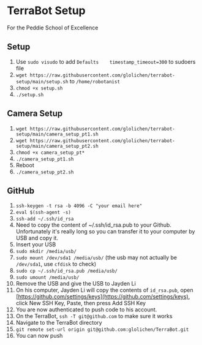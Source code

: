 # TerraBot Setup
For the Peddie School of Excellence

## Setup
1. Use `sudo visudo` to add `Defaults    timestamp_timeout=300` to sudoers file
2. `wget https://raw.githubusercontent.com/glolichen/terrabot-setup/main/setup.sh` to `/home/robotanist`
3. `chmod +x setup.sh`
4. `./setup.sh`

## Camera Setup
1. `wget https://raw.githubusercontent.com/glolichen/terrabot-setup/main/camera_setup_pt1.sh`
2. `wget https://raw.githubusercontent.com/glolichen/terrabot-setup/main/camera_setup_pt2.sh`
3. `chmod +x camera_setup_pt*`
4. `./camera_setup_pt1.sh`
5. Reboot
6. `./camera_setup_pt2.sh`

## GitHub
1. `ssh-keygen -t rsa -b 4096 -C "your email here"`
2. `eval $(ssh-agent -s)`
3. `ssh-add ~/.ssh/id_rsa`
4. Need to copy the content of ~/.ssh/id_rsa.pub to your Github. Unfortunately it's really long so you can transfer it to your computer by USB and copy it.
5. Insert your USB
6. `sudo mkdir /media/usb/`
7. `sudo mount /dev/sda1 /media/usb/` (the usb may not actually be `/dev/sda1`, use `cfdisk` to check)
8. `sudo cp ~/.ssh/id_rsa.pub /media/usb/`
9. `sudo umount /media/usb/`
10. Remove the USB and give the USB to Jayden Li
11. On his computer, Jayden Li will copy the contents of `id_rsa.pub`, open [https://github.com/settings/keys](https://github.com/settings/keys), click New SSH Key, Paste, then press Add SSH Key
12. You are now authenticated to push code to his account.
13. On the TerraBot, `ssh -T git@github.com` to make sure it works
14. Navigate to the TerraBot directory
15. `git remote set-url origin git@github.com:glolichen/TerraBot.git`
16. You can now push
